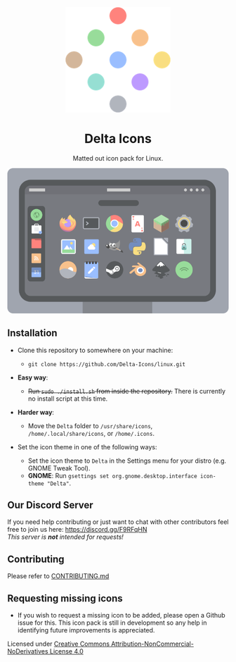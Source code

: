 <p align="center">
	<img src="https://raw.githubusercontent.com/Delta-Icons/Linux/master/delta-logo.png" alt="">
</p>

<h1 align="center" padding="100">Delta Icons</h1>
<p align="center">Matted out icon pack for Linux.</p>

<p align="center">
	<img src="https://raw.githubusercontent.com/Delta-Icons/Linux/master/delta-showcase.png" alt="">
</p>

## Installation
* Clone this repository to somewhere on your machine:
	- `git clone https://github.com/Delta-Icons/linux.git`

* **Easy way**:
	- ~~Run `sudo ./install.sh` from inside the repository.~~ There is currently no install script at this time.

* **Harder way**:
	- Move the `Delta` folder to `/usr/share/icons`, `/home/.local/share/icons`, or `/home/.icons`.

* Set the icon theme in one of the following ways:
	- Set the icon theme to `Delta` in the Settings menu for your distro (e.g. GNOME Tweak Tool).
	- **GNOME**: Run `gsettings set org.gnome.desktop.interface icon-theme "Delta"`.

## Our Discord Server
If you need help contributing or just want to chat with other contributors feel free to join us here: https://discord.gg/F9RFqHN <br>
_This server is __not__ intended for requests!_

## Contributing
Please refer to [CONTRIBUTING.md](https://github.com/Delta-Icons/Linux/blob/master/CONTRIBUTING.md)

## Requesting missing icons
* If you wish to request a missing icon to be added, please open a Github issue for this. This icon pack is still in development so any help in identifying future improvements is appreciated.

Licensed under [Creative Commons Attribution-NonCommercial-NoDerivatives License 4.0](https://creativecommons.org/licenses/by-nc-nd/4.0/)
